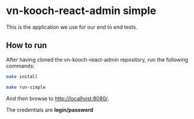 # vn-kooch-react-admin simple

This is the application we use for our end to end tests.

## How to run

After having cloned the vn-kooch-react-admin repository, run the following commands:

```sh
make install

make run-simple
```

And then browse to [http://localhost:8080/](http://localhost:8080/).

The credentials are **login/password**
